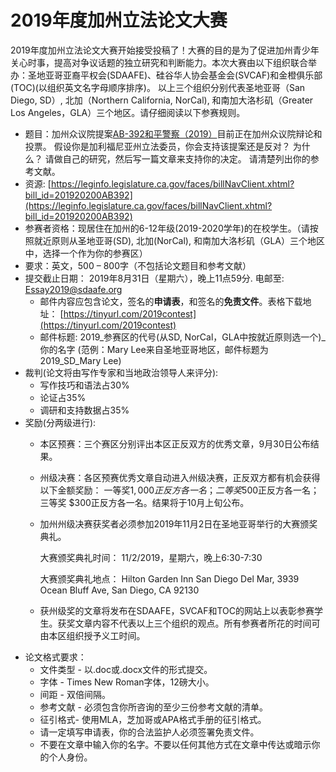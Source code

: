 # 2019年度加州立法论文大赛

2019年度加州立法论文大赛开始接受投稿了！大赛的目的是为了促进加州青少年关心时事，提高对争议话题的独立研究和判断能力。本次大赛由以下组织联合举办：圣地亚哥亚裔平权会(SDAAFE)、硅谷华人协会基金会(SVCAF)和金橙俱乐部(TOC)(以组织英文名字母顺序排序)。 以上三个组织分别代表圣地亚哥（San Diego, SD）, 北加（Northern California, NorCal), 和南加大洛杉矶（Greater Los Angeles，GLA）三个地区。请仔细阅读以下参赛规则。


*   题目：加州众议院提案[AB-392和平警察（2019）](https://leginfo.legislature.ca.gov/faces/billTextClient.xhtml?bill_id=201920200AB392)目前正在加州众议院辩论和投票。 假设你是加利福尼亚州立法委员，你会支持该提案还是反对？ 为什么？ 请做自己的研究，然后写一篇文章来支持你的决定。 请清楚列出你的参考文献。
*   资源: [https://leginfo.legislature.ca.gov/faces/billNavClient.xhtml?bill_id=201920200AB392](https://leginfo.legislature.ca.gov/faces/billNavClient.xhtml?bill_id=201920200AB392)<span style="text-decoration:underline;">  </span>
*   参赛者资格：现居住在加州的6-12年级(2019-2020学年)的在校学生。（请按照就近原则从圣地亚哥(SD), 北加(NorCal), 和南加大洛杉矶（GLA）三个地区中，选择一个作为你的参赛区）
*   要求：英文，500 – 800字（不包括论文题目和参考文献）
*   提交截止日期： 2019年8月31日（星期六），晚上11点59分.  电邮至: <span style="text-decoration:underline;">Essay2019@sdaafe.org</span>
    *   邮件内容应包含论文，签名的**申请表**，和签名的**免责文件**。表格下载地址： [https://tinyurl.com/2019contest](https://tinyurl.com/2019contest) 
    *   邮件标题: 2019_参赛区的代号(从SD, NorCal，GLA中按就近原则选一个)_你的名字  (范例：Mary Lee来自圣地亚哥地区，邮件标题为2019_SD_Mary Lee)
*   裁判(论文将由写作专家和当地政治领导人来评分):
    *   写作技巧和语法占30%
    *   论证占35%
    *   调研和支持数据占35%
*   奖励(分两级进行):
    *   本区预赛：三个赛区分别评出本区正反双方的优秀文章，9月30日公布结果。
    *   州级决赛：各区预赛优秀文章自动进入州级决赛，正反双方都有机会获得以下金额奖励： 一等奖$1,000正反方各一名；二等奖$500正反方各一名； 三等奖 $300正反方各一名。结果将于10月上旬公布。
    *   加州州级决赛获奖者必须参加2019年11月2日在圣地亚哥举行的大赛颁奖典礼。

        大赛颁奖典礼时间： 11/2/2019，星期六，晚上6:30-7:30 

        大赛颁奖典礼地点： Hilton Garden Inn San Diego Del Mar, 3939 Ocean Bluff Ave, San Diego, CA 92130

    *   获州级奖的文章将发布在SDAAFE，SVCAF和TOC的网站上以表彰参赛学生。获奖文章内容不代表以上三个组织的观点。所有参赛者所花的时间可由本区组织授予义工时间。
*   论文格式要求：
    *   文件类型 - 以.doc或.docx文件的形式提交。
    *   字体 - Times New Roman字体，12磅大小。
    *   间距 - 双倍间隔。
    *   参考文献 - 必须包含你所咨询的至少三份参考文献的清单。
    *   征引格式- 使用MLA，芝加哥或APA格式手册的征引格式。
    *   请一定填写申请表，你的合法监护人必须签署免责文件。
    *   不要在文章中输入你的名字。不要以任何其他方式在文章中传达或暗示你的个人身份。
